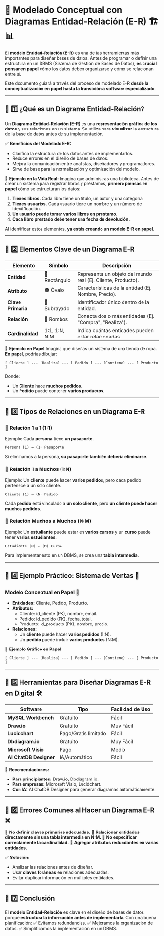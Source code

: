 # 📌 Modelado Conceptual con Diagramas Entidad-Relación (E-R) 🏗️📊

El **modelo Entidad-Relación (E-R)** es una de las herramientas más importantes para diseñar bases de datos. Antes de programar o definir una estructura en un DBMS (Sistema de Gestión de Bases de Datos), **es crucial pensar en papel** cómo los datos deben organizarse y cómo se relacionan entre sí. 

Este documento guiará a través del proceso de modelado E-R **desde la conceptualización en papel hasta la transición a software especializado**.

---

## 📌 1️⃣ ¿Qué es un Diagrama Entidad-Relación?

Un **Diagrama Entidad-Relación (E-R)** es una **representación gráfica de los datos** y sus relaciones en un sistema. Se utiliza para **visualizar** la estructura de la base de datos antes de su implementación.

✅ **Beneficios del Modelado E-R:**
- Clarifica la estructura de los datos antes de implementarlos.
- Reduce errores en el diseño de bases de datos.
- Mejora la comunicación entre analistas, diseñadores y programadores.
- Sirve de base para la normalización y optimización del modelo.

📌 **Ejemplo en la Vida Real:**
Imagina que administras una biblioteca. Antes de crear un sistema para registrar libros y préstamos, **primero piensas en papel** cómo se estructuran los datos:

1. **Tienes libros.** Cada libro tiene un título, un autor y una categoría.
2. **Tienes usuarios.** Cada usuario tiene un nombre y un número de identificación.
3. **Un usuario puede tomar varios libros en préstamo.**
4. **Cada libro prestado debe tener una fecha de devolución.**

Al identificar estos elementos, **ya estás creando un modelo E-R en papel**.

---

## 📌 2️⃣ Elementos Clave de un Diagrama E-R

| Elemento | Símbolo | Descripción |
|----------|--------|------------|
| **Entidad** | 🔲 Rectángulo | Representa un objeto del mundo real (Ej. Cliente, Producto). |
| **Atributo** | 🟠 Óvalo | Características de la entidad (Ej. Nombre, Precio). |
| **Clave Primaria** | 🔑 Subrayado | Identificador único dentro de la entidad. |
| **Relación** | 🔷 Rombos | Conecta dos o más entidades (Ej. "Compra", "Realiza"). |
| **Cardinalidad** | 1:1, 1:N, N:M | Indica cuántas entidades pueden estar relacionadas. |

📌 **Ejemplo en Papel**
Imagina que diseñas un sistema de una tienda de ropa. **En papel**, podrías dibujar:

```
[ Cliente ] --- (Realiza) --- [ Pedido ] --- (Contiene) --- [ Producto ]
```
Donde:
- Un **Cliente** hace **muchos pedidos**.
- Un **Pedido** puede contener **varios productos**.

---

## 📌 3️⃣ Tipos de Relaciones en un Diagrama E-R

### 🔹 **Relación 1 a 1 (1:1)**
Ejemplo: Cada **persona** tiene **un pasaporte**.
```
Persona (1) ↔ (1) Pasaporte
```
Si eliminamos a la persona, **su pasaporte también debería eliminarse**.

### 🔹 **Relación 1 a Muchos (1:N)**
Ejemplo: Un **cliente** puede hacer **varios pedidos**, pero cada pedido pertenece a un solo cliente.
```
Cliente (1) ↔ (N) Pedido
```
Cada **pedido** está vinculado a **un solo cliente**, pero **un cliente puede hacer muchos pedidos**.

### 🔹 **Relación Muchos a Muchos (N:M)**
Ejemplo: Un **estudiante** puede estar en **varios cursos** y un **curso** puede tener **varios estudiantes**.
```
Estudiante (N) ↔ (M) Curso
```
Para implementar esto en un DBMS, se crea una **tabla intermedia**.

---

## 📌 4️⃣ Ejemplo Práctico: Sistema de Ventas 🏪

### **Modelo Conceptual** en Papel 📝
- **Entidades:** Cliente, Pedido, Producto.
- **Atributos:**
  - Cliente: id_cliente (PK), nombre, email.
  - Pedido: id_pedido (PK), fecha, total.
  - Producto: id_producto (PK), nombre, precio.
- **Relaciones:**
  - Un **cliente** puede hacer **varios pedidos** (1:N).
  - Un **pedido** puede incluir **varios productos** (N:M).

📌 **Ejemplo Gráfico en Papel**
```
[ Cliente ] --- (Realiza) --- [ Pedido ] --- (Contiene) --- [ Producto ]
```

---

## 📌 5️⃣ Herramientas para Diseñar Diagramas E-R en Digital 🛠️

| Software | Tipo | Facilidad de Uso |
|----------|------|-----------------|
| **MySQL Workbench** | Gratuito | Fácil |
| **Draw.io** | Gratuito | Muy Fácil |
| **Lucidchart** | Pago/Gratis limitado | Fácil |
| **Dbdiagram.io** | Gratuito | Muy Fácil |
| **Microsoft Visio** | Pago | Medio |
| **AI ChatDB Designer** | IA/Automático | Fácil |

🔹 **Recomendaciones:**
- **Para principiantes:** Draw.io, Dbdiagram.io.
- **Para empresas:** Microsoft Visio, Lucidchart.
- **Con IA:** AI ChatDB Designer para generar diagramas automáticamente.

---

## 📌 6️⃣ Errores Comunes al Hacer un Diagrama E-R ❌

🚫 **No definir claves primarias adecuadas.**
🚫 **Relacionar entidades directamente sin una tabla intermedia en N:M.**
🚫 **No especificar correctamente la cardinalidad.**
🚫 **Agregar atributos redundantes en varias entidades.**

✅ **Solución:**
- Analizar las relaciones antes de diseñar.
- Usar **claves foráneas** en relaciones adecuadas.
- Evitar duplicar información en múltiples entidades.

---

## 📌 7️⃣ Conclusión

El **modelo Entidad-Relación** es clave en el diseño de bases de datos porque **estructura la información antes de implementarla**. Con una buena planificación:
✅ Evitamos redundancias.
✅ Mejoramos la organización de datos.
✅ Simplificamos la implementación en un DBMS.



